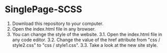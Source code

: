 # SinglePage-SCSS
1. Download this repository to your computer.
2. Open the index.html file in any browser.
3. You can change the style of the website.
3.1. Open the index.html file in any code editor.
3.2. Change the value of the href attribute from "css / style2.css" to "css / style1.css".
3.3. Take a look at the new site style.
